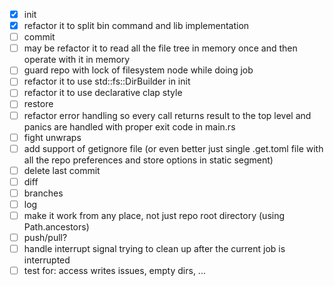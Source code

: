 - [X] init
- [X] refactor it to split bin command and lib implementation
- [ ] commit
- [ ] may be refactor it to read all the file tree in memory once and then operate with it in memory
- [ ] guard repo with lock of filesystem node while doing job
- [ ] refactor it to use std::fs::DirBuilder in init
- [ ] refactor it to use declarative clap style
- [ ] restore
- [ ] refactor error handling so every call returns result to the top level and panics are handled with proper exit code in main.rs
- [ ] fight unwraps
- [ ] add support of getignore file (or even better just single .get.toml file with all the repo preferences and store options in static segment)
- [ ] delete last commit
- [ ] diff
- [ ] branches
- [ ] log
- [ ] make it work from any place, not just repo root directory (using Path.ancestors)
- [ ] push/pull?
- [ ] handle interrupt signal trying to clean up after the current job is interrupted
- [ ] test for: access writes issues, empty dirs, ...
